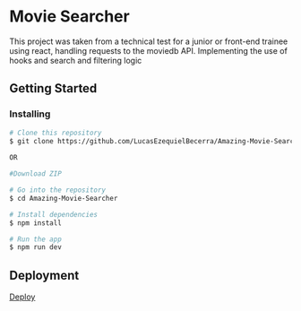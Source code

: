 # Movie Searcher

This project was taken from a technical test for a junior or front-end trainee using react, handling requests to the moviedb API. Implementing the use of hooks and search and filtering logic

## Getting Started

### Installing


```bash
# Clone this repository
$ git clone https://github.com/LucasEzequielBecerra/Amazing-Movie-Searcher.git
 
OR

#Download ZIP

# Go into the repository
$ cd Amazing-Movie-Searcher

# Install dependencies
$ npm install

# Run the app
$ npm run dev
```


## Deployment

[Deploy](https://movie-searcher-app-two.vercel.app/)
